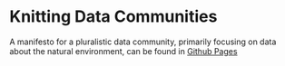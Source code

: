 # Knitting Data Communities

A manifesto for a pluralistic data community, primarily focusing on data about the natural environment, can be found in 
[Github Pages](https://lichen-community-systems.github.io/knitting-data-communities/)
